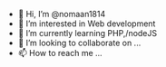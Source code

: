 - 👋 Hi, I’m @nomaan1814
- 👀 I’m interested in Web development
- 🌱 I’m currently learning PHP,/nodeJS
- 💞️ I’m looking to collaborate on ...
- 📫 How to reach me ...

<!---
nomaan1814/nomaan1814 is a ✨ special ✨ repository because its `README.md` (this file) appears on your GitHub profile.
You can click the Preview link to take a look at your changes.
--->
